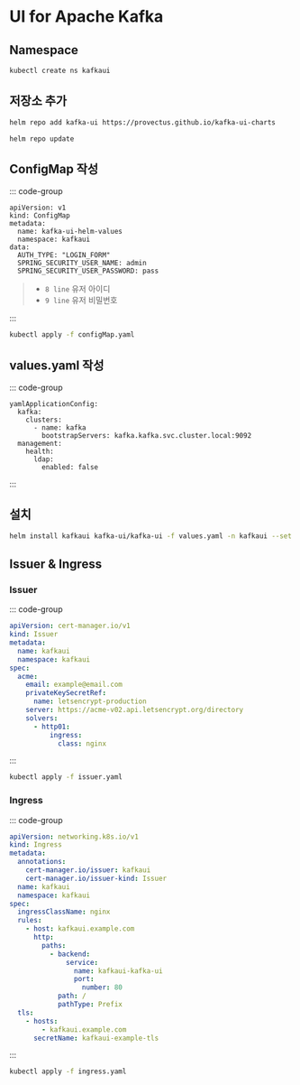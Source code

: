 # UI for Apache Kafka

## Namespace
``` bash
kubectl create ns kafkaui
```

## 저장소 추가
``` bash
helm repo add kafka-ui https://provectus.github.io/kafka-ui-charts
```

``` bash
helm repo update
```

## ConfigMap 작성
::: code-group
``` yaml:line-numbers [configMap.yaml] {8,9}
apiVersion: v1
kind: ConfigMap
metadata:
  name: kafka-ui-helm-values
  namespace: kafkaui
data:
  AUTH_TYPE: "LOGIN_FORM"
  SPRING_SECURITY_USER_NAME: admin
  SPRING_SECURITY_USER_PASSWORD: pass
```
> * `8 line` 유저 아이디
> * `9 line` 유저 비밀번호

:::
``` bash
kubectl apply -f configMap.yaml
```

## values.yaml 작성
::: code-group
``` yaml:line-numbers [values.yaml]
yamlApplicationConfig:
  kafka:
    clusters:
      - name: kafka
        bootstrapServers: kafka.kafka.svc.cluster.local:9092
  management:
    health:
      ldap:
        enabled: false
```
:::

## 설치
``` bash
helm install kafkaui kafka-ui/kafka-ui -f values.yaml -n kafkaui --set existingConfigMap="kafka-ui-helm-values"
```

## Issuer & Ingress
### Issuer
::: code-group
``` yaml [issuer.yaml]
apiVersion: cert-manager.io/v1
kind: Issuer
metadata:
  name: kafkaui
  namespace: kafkaui
spec:
  acme:
    email: example@email.com
    privateKeySecretRef:
      name: letsencrypt-production
    server: https://acme-v02.api.letsencrypt.org/directory
    solvers:
      - http01:
          ingress:
            class: nginx
```
:::
``` bash
kubectl apply -f issuer.yaml 
```

### Ingress
::: code-group
``` yaml [ingress.yaml]
apiVersion: networking.k8s.io/v1
kind: Ingress
metadata:
  annotations:
    cert-manager.io/issuer: kafkaui
    cert-manager.io/issuer-kind: Issuer
  name: kafkaui
  namespace: kafkaui
spec:
  ingressClassName: nginx
  rules:
    - host: kafkaui.example.com
      http:
        paths:
          - backend:
              service:
                name: kafkaui-kafka-ui
                port:
                  number: 80
            path: /
            pathType: Prefix
  tls:
    - hosts:
        - kafkaui.example.com
      secretName: kafkaui-example-tls
```
:::
``` bash
kubectl apply -f ingress.yaml
```